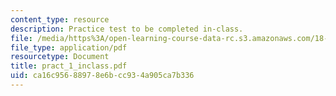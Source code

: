 ```yaml
---
content_type: resource
description: Practice test to be completed in-class.
file: /media/https%3A/open-learning-course-data-rc.s3.amazonaws.com/18-075-advanced-calculus-for-engineers-fall-2004/ca16c95688978e6bcc934a905ca7b336_pract_1_inclass.pdf
file_type: application/pdf
resourcetype: Document
title: pract_1_inclass.pdf
uid: ca16c956-8897-8e6b-cc93-4a905ca7b336
---
```

